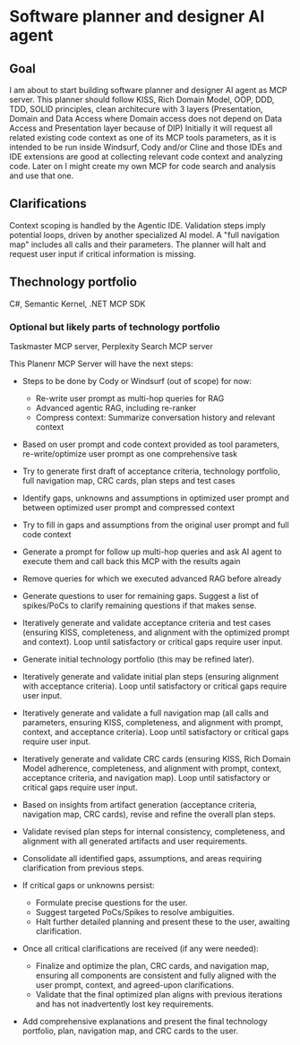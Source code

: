 # Software planner and designer AI agent

## Goal
I am about to start building software planner and designer AI agent as MCP server. 
This planner should follow KISS, Rich Domain Model, OOP, DDD, TDD, SOLID principles, clean architecure with 3 layers (Presentation, Domain and Data Access where Domain access does not depend on Data Access and Presentation layer because of DIP) 
Initially it will request all related existing code context as one of its MCP tools parameters, as it is intended to be run inside Windsurf, Cody and/or Cline and those IDEs and IDE extensions are good at collecting relevant code context and analyzing code. 
Later on I might create my own MCP for code search and analysis and use that one.

## Clarifications
Context scoping is handled by the Agentic IDE.
Validation steps imply potential loops, driven by another specialized AI model.
A "full navigation map" includes all calls and their parameters.
The planner will halt and request user input if critical information is missing.

## Thechnology portfolio
C#, Semantic Kernel, .NET MCP SDK
### Optional but likely parts of technology portfolio
Taskmaster MCP server, Perplexity Search MCP server

This Planenr MCP Server will have the next steps:

- Steps to be done by Cody or Windsurf (out of scope) for now:
    - Re-write user prompt as multi-hop queries for RAG
    - Advanced agentic RAG, including re-ranker
    - Compress context: Summarize conversation history and relevant context

- Based on user prompt and code context provided as tool parameters, re-write/optimize user prompt as one comprehensive task
- Try to generate first draft of acceptance criteria, technology portfolio, full navigation map, CRC cards, plan steps and test cases
- Identify gaps, unknowns and assumptions in optimized user prompt and between optimized user prompt and compressed context
- Try to fill in gaps and assumptions from the original user prompt and full code context
- Generate a prompt for follow up multi-hop queries and ask AI agent to execute them and call back this MCP with the results again
- Remove queries for which we executed advanced RAG before already
- Generate questions to user for remaining gaps. Suggest a list of spikes/PoCs to clarify remaining questions if that makes sense.
- Iteratively generate and validate acceptance criteria and test cases (ensuring KISS, completeness, and alignment with the optimized prompt and context). Loop until satisfactory or critical gaps require user input.
- Generate initial technology portfolio (this may be refined later).
- Iteratively generate and validate initial plan steps (ensuring alignment with acceptance criteria). Loop until satisfactory or critical gaps require user input.
- Iteratively generate and validate a full navigation map (all calls and parameters, ensuring KISS, completeness, and alignment with prompt, context, and acceptance criteria). Loop until satisfactory or critical gaps require user input.
- Iteratively generate and validate CRC cards (ensuring KISS, Rich Domain Model adherence, completeness, and alignment with prompt, context, acceptance criteria, and navigation map). Loop until satisfactory or critical gaps require user input.
- Based on insights from artifact generation (acceptance criteria, navigation map, CRC cards), revise and refine the overall plan steps.
- Validate revised plan steps for internal consistency, completeness, and alignment with all generated artifacts and user requirements.
- Consolidate all identified gaps, assumptions, and areas requiring clarification from previous steps.
- If critical gaps or unknowns persist:
    - Formulate precise questions for the user.
    - Suggest targeted PoCs/Spikes to resolve ambiguities.
    - Halt further detailed planning and present these to the user, awaiting clarification.
- Once all critical clarifications are received (if any were needed):
    - Finalize and optimize the plan, CRC cards, and navigation map, ensuring all components are consistent and fully aligned with the user prompt, context, and agreed-upon clarifications.
    - Validate that the final optimized plan aligns with previous iterations and has not inadvertently lost key requirements.
- Add comprehensive explanations and present the final technology portfolio, plan, navigation map, and CRC cards to the user.